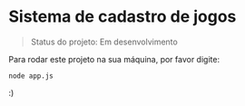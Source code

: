 # Sistema de cadastro de jogos

>Status do projeto: Em desenvolvimento

Para rodar este projeto na sua máquina, por favor digite:

```
node app.js
```
:)